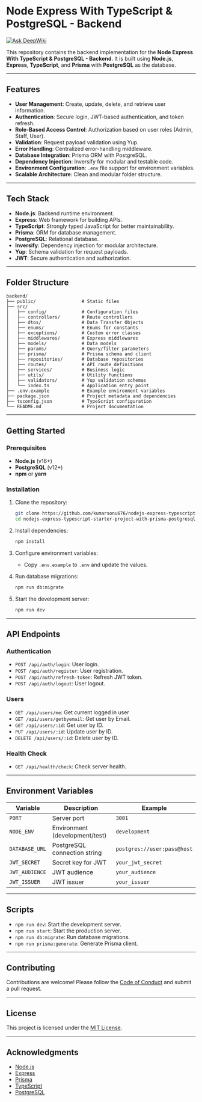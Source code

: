 # Node Express With TypeScript & PostgreSQL - Backend

[![Ask DeepWiki](https://deepwiki.com/badge.svg)](https://deepwiki.com/muneebhashone/typescript-backend-toolkit)

This repository contains the backend implementation for the **Node Express With TypeScript & PostgreSQL - Backend**. It is built using **Node.js**, **Express**, **TypeScript**, and **Prisma** with **PostgreSQL** as the database.

---

## Features

- **User Management**: Create, update, delete, and retrieve user information.
- **Authentication**: Secure login, JWT-based authentication, and token refresh.
- **Role-Based Access Control**: Authorization based on user roles (Admin, Staff, User).
- **Validation**: Request payload validation using Yup.
- **Error Handling**: Centralized error-handling middleware.
- **Database Integration**: Prisma ORM with PostgreSQL.
- **Dependency Injection**: Inversify for modular and testable code.
- **Environment Configuration**: `.env` file support for environment variables.
- **Scalable Architecture**: Clean and modular folder structure.

---

## Tech Stack

- **Node.js**: Backend runtime environment.
- **Express**: Web framework for building APIs.
- **TypeScript**: Strongly typed JavaScript for better maintainability.
- **Prisma**: ORM for database management.
- **PostgreSQL**: Relational database.
- **Inversify**: Dependency injection for modular architecture.
- **Yup**: Schema validation for request payloads.
- **JWT**: Secure authentication and authorization.

---

## Folder Structure

```plaintext
backend/
├── public/                 # Static files
├── src/
│   ├── config/             # Configuration files
│   ├── controllers/        # Route controllers
│   ├── dtos/               # Data Transfer Objects
│   ├── enums/              # Enums for constants
│   ├── exceptions/         # Custom error classes
│   ├── middlewares/        # Express middlewares
│   ├── models/             # Data models
│   ├── params/             # Query/filter parameters
│   ├── prisma/             # Prisma schema and client
│   ├── repositories/       # Database repositories
│   ├── routes/             # API route definitions
│   ├── services/           # Business logic
│   ├── utils/              # Utility functions
│   ├── validators/         # Yup validation schemas
│   └── index.ts            # Application entry point
├── .env.example            # Example environment variables
├── package.json            # Project metadata and dependencies
├── tsconfig.json           # TypeScript configuration
└── README.md               # Project documentation
```

---

## Getting Started

### Prerequisites

- **Node.js** (v16+)
- **PostgreSQL** (v12+)
- **npm** or **yarn**

### Installation

1. Clone the repository:

   ```bash
   git clone https://github.com/kumarsonu676/nodejs-express-typescript-starter-project-with-prisma-postgresql-and-copilot-ai-setup.git
   cd nodejs-express-typescript-starter-project-with-prisma-postgresql-and-copilot-ai-setup
   ```

2. Install dependencies:

   ```bash
   npm install
   ```

3. Configure environment variables:

   - Copy `.env.example` to `.env` and update the values.

4. Run database migrations:

   ```bash
   npm run db:migrate
   ```

5. Start the development server:
   ```bash
   npm run dev
   ```

---

## API Endpoints

### Authentication

- `POST /api/auth/login`: User login.
- `POST /api/auth/register`: User registration.
- `POST /api/auth/refresh-token`: Refresh JWT token.
- `POST /api/auth/logout`: User logout.

### Users

- `GET /api/users/me`: Get current logged in user
- `GET /api/users/getbyemail`: Get user by Email.
- `GET /api/users/:id`: Get user by ID.
- `PUT /api/users/:id`: Update user by ID.
- `DELETE /api/users/:id`: Delete user by ID.

### Health Check

- `GET /api/health/check`: Check server health.

---

## Environment Variables

| Variable       | Description                    | Example                     |
| -------------- | ------------------------------ | --------------------------- |
| `PORT`         | Server port                    | `3001`                      |
| `NODE_ENV`     | Environment (development/test) | `development`               |
| `DATABASE_URL` | PostgreSQL connection string   | `postgres://user:pass@host` |
| `JWT_SECRET`   | Secret key for JWT             | `your_jwt_secret`           |
| `JWT_AUDIENCE` | JWT audience                   | `your_audience`             |
| `JWT_ISSUER`   | JWT issuer                     | `your_issuer`               |

---

## Scripts

- `npm run dev`: Start the development server.
- `npm run start`: Start the production server.
- `npm run db:migrate`: Run database migrations.
- `npm run prisma:generate`: Generate Prisma client.

---

## Contributing

Contributions are welcome! Please follow the [Code of Conduct](./CODE_OF_CONDUCT.md) and submit a pull request.

---

## License

This project is licensed under the [MIT License](./LICENSE).

---

## Acknowledgments

- [Node.js](https://nodejs.org/)
- [Express](https://expressjs.com/)
- [Prisma](https://www.prisma.io/)
- [TypeScript](https://www.typescriptlang.org/)
- [PostgreSQL](https://www.postgresql.org/)

